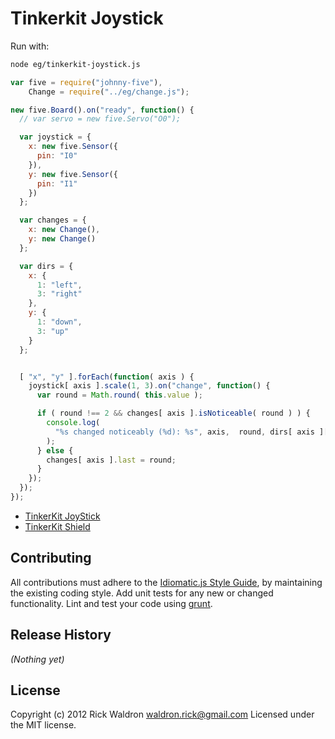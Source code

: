 # Tinkerkit Joystick

Run with:
```bash
node eg/tinkerkit-joystick.js
```


```javascript
var five = require("johnny-five"),
    Change = require("../eg/change.js");

new five.Board().on("ready", function() {
  // var servo = new five.Servo("O0");

  var joystick = {
    x: new five.Sensor({
      pin: "I0"
    }),
    y: new five.Sensor({
      pin: "I1"
    })
  };

  var changes = {
    x: new Change(),
    y: new Change()
  };

  var dirs = {
    x: {
      1: "left",
      3: "right"
    },
    y: {
      1: "down",
      3: "up"
    }
  };


  [ "x", "y" ].forEach(function( axis ) {
    joystick[ axis ].scale(1, 3).on("change", function() {
      var round = Math.round( this.value );

      if ( round !== 2 && changes[ axis ].isNoticeable( round ) ) {
        console.log(
          "%s changed noticeably (%d): %s", axis,  round, dirs[ axis ][ round ]
        );
      } else {
        changes[ axis ].last = round;
      }
    });
  });
});


```







- [TinkerKit JoyStick](http://www.tinkerkit.com/joystick/)
- [TinkerKit Shield](http://www.tinkerkit.com/shield/)





## Contributing
All contributions must adhere to the [Idiomatic.js Style Guide](https://github.com/rwldrn/idiomatic.js),
by maintaining the existing coding style. Add unit tests for any new or changed functionality. Lint and test your code using [grunt](https://github.com/cowboy/grunt).

## Release History
_(Nothing yet)_

## License
Copyright (c) 2012 Rick Waldron <waldron.rick@gmail.com>
Licensed under the MIT license.
